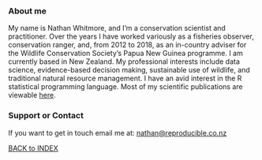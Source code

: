 ### About me
My name is Nathan Whitmore, and I’m a conservation scientist and practitioner. Over the years I have worked variously as a fisheries observer, conservation ranger, and, from 2012 to 2018, as an in-country adviser for the Wildlife Conservation Society’s Papua New Guinea programme. I am currently based in New Zealand. My professional interests include data science, evidence-based decision making, sustainable use of wildlife, and traditional natural resource management. I have an avid interest in the R statistical programming language.
Most of my scientific publications are viewable [here](https://www.researchgate.net/profile/Nathan_Whitmore).

### Support or Contact
If you want to get in touch email me at: <nathan@reproducible.co.nz>

[BACK to INDEX](index.md)

